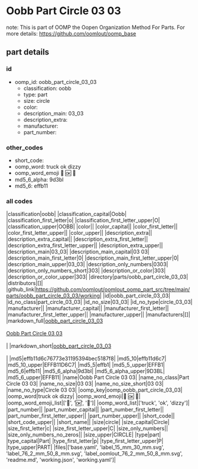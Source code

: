 # Oobb Part Circle 03 03  

note: This is part of OOMP the Oopen Organization Method For Parts. For more details: https://github.com/oomlout/oomp_base

##  part details





### id
* oomp_id: oobb_part_circle_03_03
  * classification: oobb
  * type: part
  * size: circle
  * color: 
  * description_main: 03_03
  * description_extra: 
  * manufacturer: 
  * part_number: 

### other_codes
* short_code: 
* oomp_word: truck ok dizzy
* oomp_word_emoji :truck: :ok: :dizzy:
* md5_6_alpha: 9d3bl
* md5_6: effb11

### all codes 
|classification|oobb|
|classification_capital|Oobb|
|classification_first_letter|o|
|classification_first_letter_upper|O|
|classification_upper|OOBB|
|color||
|color_capital||
|color_first_letter||
|color_first_letter_upper||
|color_upper||
|description_extra||
|description_extra_capital||
|description_extra_first_letter||
|description_extra_first_letter_upper||
|description_extra_upper||
|description_main|03_03|
|description_main_capital|03 03|
|description_main_first_letter|0|
|description_main_first_letter_upper|0|
|description_main_upper|03_03|
|description_only_numbers|0303|
|description_only_numbers_short|303|
|description_or_color|303|
|description_or_color_upper|303|
|directory|parts/oobb_part_circle_03_03|
|distributors|[]|
|github_link|https://github.com/oomlout/oomlout_oomp_part_src/tree/main/parts/oobb_part_circle_03_03/working|
|id|oobb_part_circle_03_03|
|id_no_class|part_circle_03_03|
|id_no_size|03_03|
|id_no_type|circle_03_03|
|manufacturer||
|manufacturer_capital||
|manufacturer_first_letter||
|manufacturer_first_letter_upper||
|manufacturer_upper||
|manufacturers|[]|
|markdown_full|[oobb_part_circle_03_03](https://github.com/oomlout/oomlout_oomp_part_src/tree/main/parts/oobb_part_circle_03_03/working)<br>[](https://github.com/oomlout/oomlout_oomp_part_src/tree/main/parts/oobb_part_circle_03_03/working)<br>[Oobb Part Circle 03 03](https://github.com/oomlout/oomlout_oomp_part_src/tree/main/parts/oobb_part_circle_03_03/working)<br><br>|
|markdown_short|[oobb_part_circle_03_03](https://github.com/oomlout/oomlout_oomp_part_src/tree/main/parts/oobb_part_circle_03_03/working)<br><br>|
|md5|effb11d6c76773e31195394bec5187f8|
|md5_10|effb11d6c7|
|md5_10_upper|EFFB11D6C7|
|md5_5|effb1|
|md5_5_upper|EFFB1|
|md5_6|effb11|
|md5_6_alpha|9d3bl|
|md5_6_alpha_upper|9D3BL|
|md5_6_upper|EFFB11|
|name|Oobb Part Circle 03 03|
|name_no_class|Part Circle 03 03|
|name_no_size|03 03|
|name_no_size_short|03 03|
|name_no_type|Circle 03 03|
|oomp_key|oomp_oobb_part_circle_03_03|
|oomp_word|truck ok dizzy|
|oomp_word_emoji|:truck: :ok: :dizzy:|
|oomp_word_emoji_list|[':truck:', ':ok:', ':dizzy:']|
|oomp_word_list|['truck', 'ok', 'dizzy']|
|part_number||
|part_number_capital||
|part_number_first_letter||
|part_number_first_letter_upper||
|part_number_upper||
|short_code||
|short_code_upper||
|short_name||
|size|circle|
|size_capital|Circle|
|size_first_letter|c|
|size_first_letter_upper|C|
|size_only_numbers||
|size_only_numbers_no_zeros||
|size_upper|CIRCLE|
|type|part|
|type_capital|Part|
|type_first_letter|p|
|type_first_letter_upper|P|
|type_upper|PART|
|files|['base.yaml', 'label_15_mm_30_mm.svg', 'label_76_2_mm_50_8_mm.svg', 'label_oomlout_76_2_mm_50_8_mm.svg', 'readme.md', 'working.json', 'working.yaml']|
